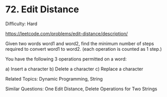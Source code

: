 # 72. Edit Distance

Difficulty: Hard

https://leetcode.com/problems/edit-distance/description/

Given two words word1 and word2, find the minimum number of steps required to convert word1 to word2. (each operation is counted as 1 step.)

You have the following 3 operations permitted on a word:

a) Insert a character
b) Delete a character
c) Replace a character

Related Topics: Dynamic Programming, String

Similar Questions: One Edit Distance, Delete Operations for Two Strings
